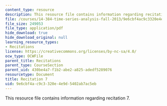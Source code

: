 ```yaml
---
content_type: resource
description: This resource file contains information regarding recitation 7.
file: /courses/14-384-time-series-analysis-fall-2013/9e6cbf4ac9c3320e4e9d5402ab7ac5eb_MIT14_384F13_rec7.pdf
file_size: 249053
file_type: application/pdf
hide_download: true
hide_download_original: null
learning_resource_types:
- Recitations
license: https://creativecommons.org/licenses/by-nc-sa/4.0/
ocw_type: OCWFile
parent_title: Recitations
parent_type: CourseSection
parent_uid: 430be4a7-f1b2-abe2-a825-adedf5289076
resourcetype: Document
title: Recitation 7
uid: 9e6cbf4a-c9c3-320e-4e9d-5402ab7ac5eb
---
```

This resource file contains information regarding recitation 7.